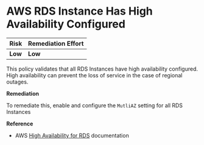 # AWS RDS Instance Has High Availability Configured

| Risk    | Remediation Effort |
| :------ | :----------------- |
| **Low** | **Low**            |

This policy validates that all RDS Instances have high availability configured. High availability can prevent the loss of service in the case of regional outages.

**Remediation**

To remediate this, enable and configure the `MutliAZ` setting for all RDS Instances

**Reference**

- AWS [High Availability for RDS](https://docs.aws.amazon.com/AmazonRDS/latest/UserGuide/Concepts.MultiAZ.html) documentation
